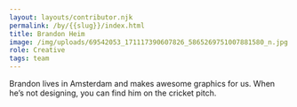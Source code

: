 ```yaml
---
layout: layouts/contributor.njk
permalink: /by/{{slug}}/index.html
title: Brandon Heim
image: /img/uploads/69542053_171117390607826_5865269751007881580_n.jpg
role: Creative
tags: team
---
```

 Brandon lives in Amsterdam and makes awesome graphics for us. When he’s not designing, you can find him on the cricket pitch.